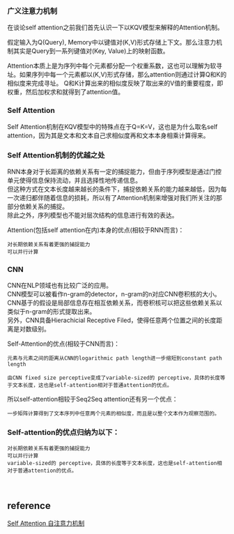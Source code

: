 ### 广义注意力机制
在谈论self attention之前我们首先认识一下以KQV模型来解释的Attention机制。

假定输入为Q(Query), Memory中以键值对(K,V)形式存储上下文。那么注意力机制其实是Query到一系列键值对(Key, Value)上的映射函数。

Attention本质上是为序列中每个元素都分配一个权重系数，这也可以理解为软寻址。如果序列中每一个元素都以(K,V)形式存储，那么attention则通过计算Q和K的相似度来完成寻址。
Q和K计算出来的相似度反映了取出来的V值的重要程度，即权重，然后加权求和就得到了attention值。
### Self Attention
Self Attention机制在KQV模型中的特殊点在于Q=K=V，这也是为什么取名self attention，因为其是文本和文本自己求相似度再和文本本身相乘计算得来。
### Self Attention机制的优越之处
RNN本身对于长距离的依赖关系有一定的捕捉能力，但由于序列模型是通过门控单元使得信息保持流动，并且选择性地传递信息。  
但这种方式在文本长度越来越长的条件下，捕捉依赖关系的能力越来越低，因为每一次递归都伴随着信息的损耗，所以有了Attention机制来增强对我们所关注的那部分依赖关系的捕捉。  
除此之外，序列模型也不能对层次结构的信息进行有效的表达。

Attention(包括self attention在内)本身的优点(相较于RNN而言)：
```
对长期依赖关系有着更强的捕捉能力
可以并行计算
```
### CNN
CNN在NLP领域也有比较广泛的应用。  
CNN模型可以被看作n-gram的detector，n-gram的n对应CNN卷积核的大小。   
CNN基于的假设是局部信息存在相互依赖关系，而卷积核可以把这些依赖关系以类似于n-gram的形式提取出来。   
另外，CNN具备Hierachicial Receptive Filed，使得任意两个位置之间的长度距离是对数级别。

Self-Attention的优点(相较于CNN而言)：
```
元素与元素之间的距离从CNN的logarithmic path length进一步缩短到constant path length

由CNN fixed size perceptive变成了variable-sized的 perceptive，具体的长度等于文本长度，这也是self-attention相对于普通attention的优点。
```

所以self-attention相较于Seq2Seq attention还有另一个优点：
```
一步矩阵计算得到了文本序列中任意两个元素的相似度，而且是以整个文本作为观察范围的。
```
### Self-attention的优点归纳为以下：
```
对长期依赖关系有着更强的捕捉能力
可以并行计算
variable-sized的 perceptive，具体的长度等于文本长度，这也是self-attention相对于普通attention的优点。
```

&nbsp;
## reference
[Self Attention 自注意力机制](https://cloud.tencent.com/developer/article/1600550)
